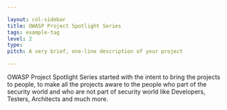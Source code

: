 ```yaml
---

layout: col-sidebar
title: OWASP Project Spotlight Series
tags: example-tag
level: 2
type: 
pitch: A very brief, one-line description of your project

---
```


OWASP Project Spotlight Series started with the intent to bring the projects to people, to make all the projects aware to the people who part of the security world and who are not part of security world like Developers, Testers, Architects and much more.
